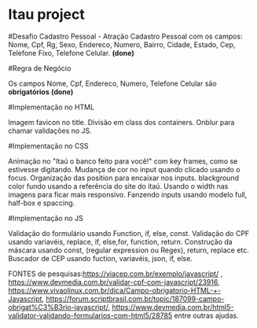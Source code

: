 # Itau project 

#Desafio Cadastro Pessoal - Atração
 Cadastro Pessoal com os campos: Nome, Cpf, Rg, Sexo, Endereco, Numero, Bairro, Cidade, Estado, Cep, Telefone Fixo, Telefone Celular.
 <b>(done)</b>
 
 #Regra de Negócio
 
 Os campos Nome, Cpf, Endereco, Numero, Telefone Celular são <b>obrigatórios</b>
  <b>(done)</b>
  
  #Implementação no HTML
  
  Imagem favicon no title.
  Divisão em class dos containers.
  Onblur para chamar validações no JS.
  
  #Implementação no CSS
  
  Animação no "Itaú o banco feito para você!" com key frames, como se estivesse digitando.
  Mudança de cor no input quando clicado usando o focus.
  Organização das position para encaixar nos inputs.
  blackground color fundo usando a referência do site do itaú.
  Usando o width nas imagens para ficar mais responsivo.
  Fanzendo inputs usando modelo full, half-box e spaccing.
  
  #Implementação no JS
  
  Validação do formulário usando Function, if, else, const.
  Validação do CPF usando variavéis, replace, if, else,for,  function, return.
  Construção da máscara  usando const, (regular expression ou Regex), return, replace etc.
  Buscador de CEP usando fuction, variavéis, json, if, else.
  
  FONTES de pesquisas:https://viacep.com.br/exemplo/javascript/ , https://www.devmedia.com.br/validar-cpf-com-javascript/23916,  https://www.vivaolinux.com.br/dica/Campo-obrigatorio-HTML-+-Javascript, https://forum.scriptbrasil.com.br/topic/187099-campo-obrigat%C3%B3rio-javascript/,  https://www.devmedia.com.br/html5-validator-validando-formularios-com-html5/28785 entre outras ajudas.
  
  
  
  

 
 
